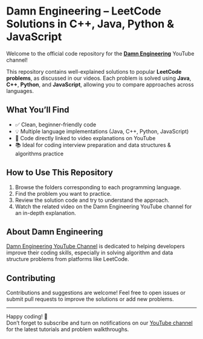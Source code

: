 # Damn Engineering – LeetCode Solutions in C++, Java, Python & JavaScript

Welcome to the official code repository for the [**Damn Engineering**](https://www.youtube.com/@damnengineering26) YouTube channel!

This repository contains well-explained solutions to popular **LeetCode problems**, as discussed in our videos. Each problem is solved using **Java**, **C++**, **Python**, and **JavaScript**, allowing you to compare approaches across languages.

## What You’ll Find

- ✅ Clean, beginner-friendly code  
- 💡 Multiple language implementations (Java, C++, Python, JavaScript)  
- 🎥 Code directly linked to video explanations on YouTube  
- 📚 Ideal for coding interview preparation and data structures & algorithms practice

## How to Use This Repository

1. Browse the folders corresponding to each programming language.  
2. Find the problem you want to practice.  
3. Review the solution code and try to understand the approach.  
4. Watch the related video on the Damn Engineering YouTube channel for an in-depth explanation.

## About Damn Engineering

[Damn Engineering YouTube Channel](https://www.youtube.com/@damnengineering26) is dedicated to helping developers improve their coding skills, especially in solving algorithm and data structure problems from platforms like LeetCode.

## Contributing

Contributions and suggestions are welcome! Feel free to open issues or submit pull requests to improve the solutions or add new problems.

---

Happy coding! 🚀  
Don’t forget to subscribe and turn on notifications on our [YouTube channel](https://www.youtube.com/@damnengineering26) for the latest tutorials and problem walkthroughs.

